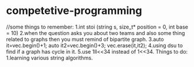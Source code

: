 # competetive-programming
//some things to remember:
1.int stoi (string s, size_t* position = 0, int base = 10)
2.when the question asks you about two teams and also some thing related to graphs then you must remind of bipartite graph.
3.auto it=vec.begin()+1;
    auto it2=vec.begin()+3;
    vec.erase(it,it2);
4.using dsu to find if a graph has cycle in it.
5.use 1ll<<34 instead of 1<<34.
Things to do:
1.learning various string algorithms.
